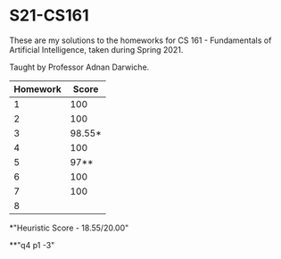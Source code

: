# S21-CS161

These are my solutions to the homeworks for CS 161 - Fundamentals of Artificial Intelligence, taken during Spring 2021.

Taught by Professor Adnan Darwiche.

| Homework | Score  |
| -------- | ------ |
| 1        | 100    |
| 2        | 100    |
| 3        | 98.55* |
| 4        | 100    |
| 5        | 97**   |
| 6        | 100    |
| 7        | 100    |
| 8        |        |

*"Heuristic Score - 18.55/20.00"

**"q4 p1 -3"
